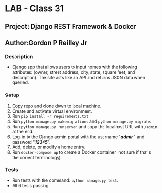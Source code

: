 # LAB - Class 31

## Project: Django REST Framework & Docker

## Author:Gordon P Reilley Jr

### Description

* Django app that allows users to input homes with the following attributes: (owner, street address, city, state, square feet, and description). The site acts like an API and returns JSON data when queried.

### Setup

1. Copy repo and clone down to local machine.
2. Create and activate virtual environment.
3. Run `pip install -r requirements.txt`
4. Run `python manage.py makemigrations` and `python manage.py migrate`.
5. Run `python manage.py runserver` and copy the localhost URL with `/admin` at the end.
6. Log-in to the Django admin portal with the username "***admin***" and password "***12345***".
7. Add, delete, or modify a home entry.
8. Run `docker-compose up` to create a Docker container (not sure if that's the correct terminology).

### Tests

* Run tests with the command: `python manage.py test`.
* All 6 tests passing